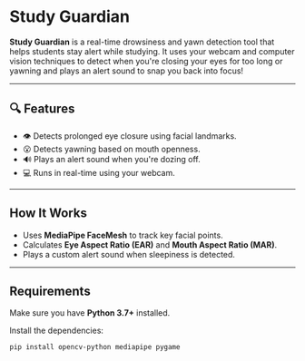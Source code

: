 # Study Guardian

**Study Guardian** is a real-time drowsiness and yawn detection tool that helps students stay alert while studying. It uses your webcam and computer vision techniques to detect when you're closing your eyes for too long or yawning and plays an alert sound to snap you back into focus!

---

## 🔍 Features

- 👁️ Detects prolonged eye closure using facial landmarks.
- 😮 Detects yawning based on mouth openness.
- 🔊 Plays an alert sound when you're dozing off.
- 💻 Runs in real-time using your webcam.

---

## How It Works

- Uses **MediaPipe FaceMesh** to track key facial points.
- Calculates **Eye Aspect Ratio (EAR)** and **Mouth Aspect Ratio (MAR)**.
- Plays a custom alert sound when sleepiness is detected.

---

## Requirements

Make sure you have **Python 3.7+** installed.

Install the dependencies:

```bash
pip install opencv-python mediapipe pygame
